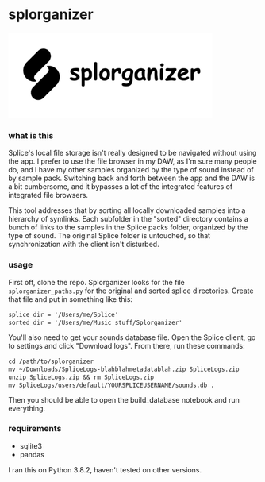 # splorganizer

<img src=https://github.com/ebai101/splorganizer/raw/master/logo.png width=411 height=172></img>

### what is this

Splice's local file storage isn't really designed to be navigated without using the app. I prefer to use the file browser in my DAW, as I'm sure many people do, and I have my other samples organized by the type of sound instead of by sample pack. Switching back and forth between the app and the DAW is a bit cumbersome, and it bypasses a lot of the integrated features of integrated file browsers.

This tool addresses that by sorting all locally downloaded samples into a hierarchy of symlinks. Each subfolder in the "sorted" directory contains a bunch of links to the samples in the Splice packs folder, organized by the type of sound. The original Splice folder is untouched, so that synchronization with the client isn't disturbed.

### usage

First off, clone the repo. Splorganizer looks for the file `splorganizer_paths.py` for the original and sorted splice directories. Create that file and put in something like this:

```
splice_dir = '/Users/me/Splice'
sorted_dir = '/Users/me/Music stuff/Splorganizer'
```

You'll also need to get your sounds database file. Open the Splice client, go to settings and click "Download logs". From there, run these commands:
```
cd /path/to/splorganizer
mv ~/Downloads/SpliceLogs-blahblahmetadatablah.zip SpliceLogs.zip
unzip SpliceLogs.zip && rm SpliceLogs.zip
mv SpliceLogs/users/default/YOURSPLICEUSERNAME/sounds.db .
```

Then you should be able to open the build_database notebook and run everything.

### requirements

- sqlite3
- pandas

I ran this on Python 3.8.2, haven't tested on other versions.
